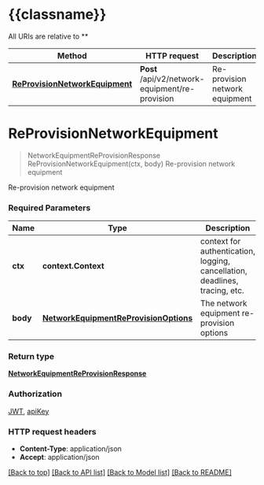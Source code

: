 # {{classname}}

All URIs are relative to **

Method | HTTP request | Description
------------- | ------------- | -------------
[**ReProvisionNetworkEquipment**](NetworkEquipmentApi.md#ReProvisionNetworkEquipment) | **Post** /api/v2/network-equipment/re-provision | Re-provision network equipment

# **ReProvisionNetworkEquipment**
> NetworkEquipmentReProvisionResponse ReProvisionNetworkEquipment(ctx, body)
Re-provision network equipment

Re-provision network equipment

### Required Parameters

Name | Type | Description  | Notes
------------- | ------------- | ------------- | -------------
 **ctx** | **context.Context** | context for authentication, logging, cancellation, deadlines, tracing, etc.
  **body** | [**NetworkEquipmentReProvisionOptions**](NetworkEquipmentReProvisionOptions.md)| The network equipment re-provision options | 

### Return type

[**NetworkEquipmentReProvisionResponse**](NetworkEquipmentReProvisionResponse.md)

### Authorization

[JWT](../README.md#JWT), [apiKey](../README.md#apiKey)

### HTTP request headers

 - **Content-Type**: application/json
 - **Accept**: application/json

[[Back to top]](#) [[Back to API list]](../README.md#documentation-for-api-endpoints) [[Back to Model list]](../README.md#documentation-for-models) [[Back to README]](../README.md)

